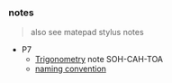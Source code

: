 ### notes
> also see matepad stylus notes
- P7 
  - [Trigonometry](https://en.wikipedia.org/wiki/Trigonometry) note SOH-CAH-TOA
  - [naming convention ](https://www.quora.com/Why-is-sin-the-opposite-of-CSC-and-cos-the-opposite-of-sec)